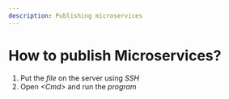 ```yaml
---
description: Publishing microservices
---
```


# How to publish Microservices?

1. Put the _file_ on the server using _SSH_
2. Open _&lt;Cmd&gt;_ and run the _program_

